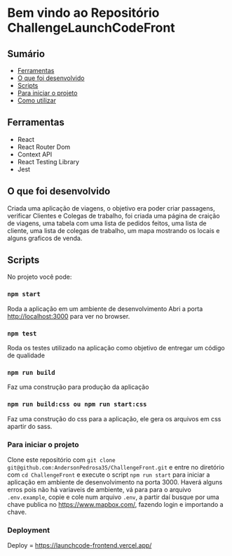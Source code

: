 # Bem vindo ao Repositório ChallengeLaunchCodeFront

## Sumário
- [Ferramentas](#ferramentas)
- [O que foi desenvolvido](#o-que-foi-desenvolvido)
- [Scripts](#scripts)
- [Para iniciar o projeto](#para-iniciar-o-projeto)
- [Como utilizar](#como-utilizar)


## Ferramentas
  - React
  - React Router Dom
  - Context API
  - React Testing Library
  - Jest

## O que foi desenvolvido 
 Criada uma aplicação de viagens, o objetivo era poder criar passagens, verificar Clientes e Colegas de trabalho, foi criada uma página de craição de viagens, uma tabela com uma lista de pedidos feitos, uma lista de cliente, uma lista de colegas de trabalho, um mapa mostrando os locais e alguns graficos de venda.
 
## Scripts
No projeto você pode:

### `npm start`

Roda a aplicação em um ambiente de desenvolvimento
Abri a porta [http://localhost:3000](http://localhost:3000) para ver no browser.

### `npm test`

Roda os testes utilizado na aplicação como objetivo de entregar um código de qualidade

### `npm run build`

Faz uma construção para produção da aplicação

### `npm run build:css ou npm run start:css`
Faz uma construção do css para a aplicação, ele gera os arquivos em css apartir do sass.

### Para iniciar o projeto
 Clone este repositório com `git clone git@github.com:AndersonPedrosa35/ChallengeFront.git` e entre no diretório com `cd ChallengeFront` e execute o script `npm run start` para iniciar a aplicação em ambiente de desenvolvimento na porta 3000.
 Haverá alguns erros pois não há variaveis de ambiente, vá para para o arquivo `.env.example`, copie e cole num arquivo `.env`, a partir daí busque por uma chave publica no https://www.mapbox.com/, fazendo login e importando a chave.
 
### Deployment
  Deploy = https://launchcode-frontend.vercel.app/

